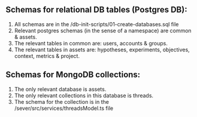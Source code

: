 ## Schemas for relational DB tables (Postgres DB):
1. All schemas are in the <project-root>/db-init-scripts/01-create-databases.sql file
2. Relevant postgres schemas (in the sense of a namespace) are common & assets.
3. The relevant tables in common are: users, accounts & groups.
4. The relevant tables in assets are: hypotheses, experiments, objectives, context, metrics & project.

## Schemas for MongoDB collections:
1. The only relevant database is assets.
2. The only relevant collections in this database is threads.
3. The schema for the collection is in the  <project-root>/sever/src/services/threadsModel.ts file
